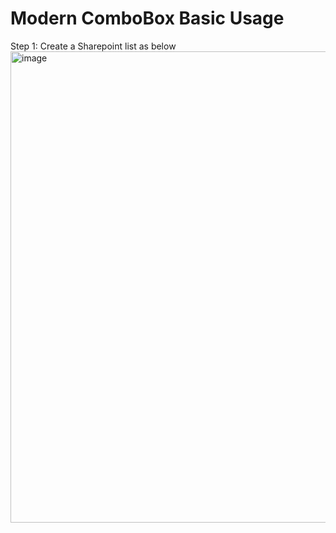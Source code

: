 # Modern ComboBox Basic Usage
Step 1:  Create a Sharepoint list as below <br/>
<img width="1988" height="754" alt="image" src="https://github.com/user-attachments/assets/5764b97b-23a5-4c65-a4a2-85e4b33369fe" /><br/>
